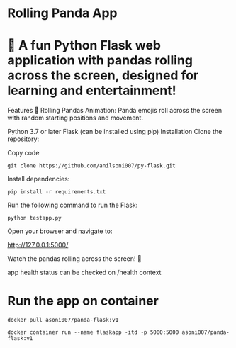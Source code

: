 # Rolling Panda App 
# 🐼 A fun Python Flask web application with pandas rolling across the screen, designed for learning and entertainment!

Features 🐼 Rolling Pandas Animation: Panda emojis roll across the screen with random starting positions and movement. 

Python 3.7 or later Flask (can be installed using pip) Installation Clone the repository:

Copy code 

```
git clone https://github.com/anilsoni007/py-flask.git
```

Install dependencies:
```
pip install -r requirements.txt
```

Run the following command to run the Flask:

```
python testapp.py
```

Open your browser and navigate to:

http://127.0.0.1:5000/

Watch the pandas rolling across the screen! 🐼

app health status can be checked on /health context

# Run the app on container
```
docker pull asoni007/panda-flask:v1
```

```
docker container run --name flaskapp -itd -p 5000:5000 asoni007/panda-flask:v1
```
